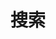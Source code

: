 ---
title: "搜索"
slug: "search"
layout: "search"
outputs:
  - html
  - json
menu:
  main:
    weight: 9
    params:
      icon: search
---